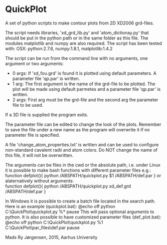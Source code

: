 QuickPlot
=========

A set of python scripts to make contour plots from 2D XD2006 grd-files.

The script needs libraries, 'xd_grd_lib.py' and 'atom_dictionay.py' that should
be put in the python path or in the same folder as this file. The modules
matplotlib and numpy are also required.
The script has been tested with:
OSX: python:2.7.6, numpy:1.8.1, matplotlib:1.4.2

The script can be run from the command line with no arguments, one argument or 
two arguments:
- 0 args: If 'xd_fou.grd' is found it is plotted using default parameters. A 
    parameter file 'qp.par' is written.
- 1 arg: The first argument is the name of the grd-file to be plotted. The plot
    will be made using default parmetes and a parameter file 'qp.par' is 
    written.
- 2 args: First arg must be the grd-file and the second arg the parameter file 
    to be used.
    
If a 3D file is supplied the program exits.

The parameter file can be edited to change the look of the plots. Remember to
save the file under a new name as the program will overwrite it if no parameter
file is specified.

A file 'change_atom_properties.txt' is written and can be used to configure 
non-standard cavalent radii and atom colors. Do NOT change the name of this 
file, it will not be overwritten.

The arguments can be files in the cwd or the absolute path, i.e. under Linux 
it is possible to make bash functions with different parameter files e.g.:
	function defplot(){
		python /ABSPATH/quickplot.py $1 /ABSPATH/def.par
	}
or alaternatively without arguments:   
	function defplot(){
    		python /ABSPATH/quickplot.py xd_def.grd /ABSPATH/def.par
	}

In Windows it is possible to create a batch file located in the search path. Here is an example (quickplot.bat):
	@echo off
	python C:\QuickPlot\quickplot.py %*
	pause
This will pass optional arguments to python. It is also possible to have 
customized parameter files (def_plot.bat):
	@echo off
	python C:\QuickPlot\quickplot.py %1 C:\QuickPlot\par_files\def.par
	pause

Mads Ry Jørgensen, 2015, Aarhus University
